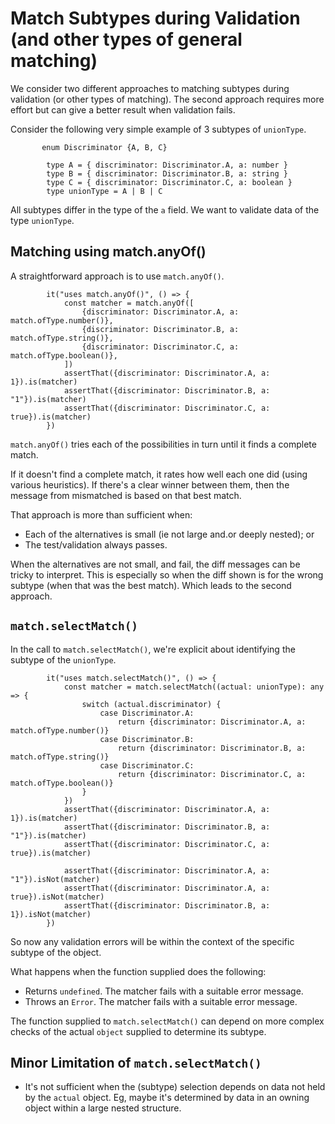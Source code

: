 # Match Subtypes during Validation (and other types of general matching)

We consider two different approaches to matching subtypes during validation (or other types of matching).
The second approach requires more effort but can give a better result when validation fails.

Consider the following very simple example of 3 subtypes of `unionType`.

```
       enum Discriminator {A, B, C}

        type A = { discriminator: Discriminator.A, a: number }
        type B = { discriminator: Discriminator.B, a: string }
        type C = { discriminator: Discriminator.C, a: boolean }
        type unionType = A | B | C
```

All subtypes differ in the type of the `a` field.
We want to validate data of the type `unionType`.

## Matching using match.anyOf()

A straightforward approach is to use `match.anyOf()`.

```
        it("uses match.anyOf()", () => {
            const matcher = match.anyOf([
                {discriminator: Discriminator.A, a: match.ofType.number()},
                {discriminator: Discriminator.B, a: match.ofType.string()},
                {discriminator: Discriminator.C, a: match.ofType.boolean()},
            ])
            assertThat({discriminator: Discriminator.A, a: 1}).is(matcher)
            assertThat({discriminator: Discriminator.B, a: "1"}).is(matcher)
            assertThat({discriminator: Discriminator.C, a: true}).is(matcher)
        })
```

`match.anyOf()` tries each of the possibilities in turn until it finds a complete match.

If it doesn't find a complete match, it rates how well each one did (using various heuristics).
If there's a clear winner between them, then the message from mismatched is based on that best match.

That approach is more than sufficient when:

* Each of the alternatives is small (ie not large and.or deeply nested); or
* The test/validation always passes.

When the alternatives are not small, and fail, the diff messages can be tricky to interpret.
This is especially so when the diff shown is for the wrong subtype (when that was the best match).
Which leads to the second approach.

## `match.selectMatch()`

In the call to `match.selectMatch()`, we're explicit about identifying the subtype of the `unionType`.

```
        it("uses match.selectMatch()", () => {
            const matcher = match.selectMatch((actual: unionType): any => {
                switch (actual.discriminator) {
                    case Discriminator.A:
                        return {discriminator: Discriminator.A, a: match.ofType.number()}
                    case Discriminator.B:
                        return {discriminator: Discriminator.B, a: match.ofType.string()}
                    case Discriminator.C:
                        return {discriminator: Discriminator.C, a: match.ofType.boolean()}
                }
            })
            assertThat({discriminator: Discriminator.A, a: 1}).is(matcher)
            assertThat({discriminator: Discriminator.B, a: "1"}).is(matcher)
            assertThat({discriminator: Discriminator.C, a: true}).is(matcher)

            assertThat({discriminator: Discriminator.A, a: "1"}).isNot(matcher)
            assertThat({discriminator: Discriminator.A, a: true}).isNot(matcher)
            assertThat({discriminator: Discriminator.B, a: 1}).isNot(matcher)
        })

```

So now any validation errors will be within the context of the specific subtype of the object.

What happens when the function supplied does the following:

* Returns `undefined`. The matcher fails with a suitable error message.
* Throws an `Error`. The matcher fails with a suitable error message.

The function supplied to `match.selectMatch()` can depend on more complex checks of the
actual `object` supplied to determine its subtype.

## Minor Limitation of `match.selectMatch()`

* It's not sufficient when the (subtype) selection depends on data not held by the `actual` object.
  Eg, maybe it's determined by data in an owning object within a large nested structure.
